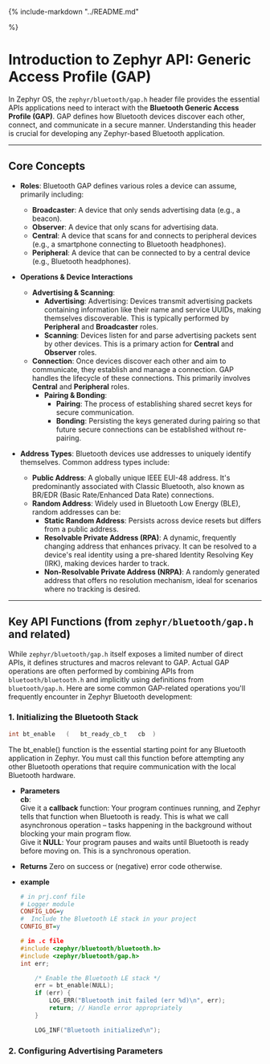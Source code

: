 <!--
This includes your top-level README as you index page i.e. homepage.

This will not be the best approach for all exemplars, so feel free to customise
your index page as you see fit.
-->

{%
include-markdown "../README.md"

%}

<!-- Add more files in the `docs/` directory for them to be automatically
included in the Mkdocs documentation -->
# Introduction to Zephyr API: Generic Access Profile (GAP)
In Zephyr OS, the `zephyr/bluetooth/gap.h` header file provides the essential APIs applications need to interact with the **Bluetooth Generic Access Profile (GAP)**. GAP defines how Bluetooth devices discover each other, connect, and communicate in a secure manner. Understanding this header is crucial for developing any Zephyr-based Bluetooth application.

---

## Core Concepts

* **Roles**: Bluetooth GAP defines various roles a device can assume, primarily including:
    * **Broadcaster**: A device that only sends advertising data (e.g., a beacon).
    * **Observer**: A device that only scans for advertising data.
    * **Central**: A device that scans for and connects to peripheral devices (e.g., a smartphone connecting to Bluetooth headphones).
    * **Peripheral**: A device that can be connected to by a central device (e.g., Bluetooth headphones).
    
* **Operations & Device Interactions**
    * **Advertising & Scanning**:
        * **Advertising**: Advertising: Devices transmit advertising packets containing information like their name and service UUIDs, making themselves discoverable. This is typically performed by **Peripheral** and **Broadcaster** roles.
        * **Scanning**: Devices listen for and parse advertising packets sent by other devices. This is a primary action for **Central** and **Observer** roles.
    * **Connection**: Once devices discover each other and aim to communicate, they establish and manage a connection. GAP handles the lifecycle of these connections. This primarily involves **Central** and **Peripheral** roles.
        * **Pairing & Bonding**:
            * **Pairing**: The process of establishing shared secret keys for secure communication.
            * **Bonding**: Persisting the keys generated during pairing so that future secure connections can be established without re-pairing.
* **Address Types**: Bluetooth devices use addresses to uniquely identify themselves. Common address types include:
    * **Public Address**: A globally unique IEEE EUI-48 address. It's predominantly associated with Classic Bluetooth, also known as BR/EDR (Basic Rate/Enhanced Data Rate) connections.
    * **Random Address**: Widely used in Bluetooth Low Energy (BLE), random addresses can be:
        * **Static Random Address**: Persists across device resets but differs from a public address.
        * **Resolvable Private Address (RPA)**: A dynamic, frequently changing address that enhances privacy. It can be resolved to a device's real identity using a pre-shared Identity Resolving Key (IRK), making devices harder to track.
        * **Non-Resolvable Private Address (NRPA)**: A randomly generated address that offers no resolution mechanism, ideal for scenarios where no tracking is desired.


---

## Key API Functions (from `zephyr/bluetooth/gap.h` and related)

While `zephyr/bluetooth/gap.h` itself exposes a limited number of direct APIs, it defines structures and macros relevant to GAP. Actual GAP operations are often performed by combining APIs from `bluetooth/bluetooth.h` and implicitly using definitions from `bluetooth/gap.h`. Here are some common GAP-related operations you'll frequently encounter in Zephyr Bluetooth development:
### 1. Initializing the Bluetooth Stack

```c
int bt_enable	(	bt_ready_cb_t	cb	)	
```
The bt_enable() function is the essential starting point for any Bluetooth application in Zephyr. You must call this function before attempting any other Bluetooth operations that require communication with the local Bluetooth hardware.
* **Parameters**  
**cb**:  
    Give it a **callback** function: Your program continues running, and Zephyr tells that function when Bluetooth is ready. This is what we call asynchronous operation – tasks happening in the background without blocking your main program flow.  
    Give it **NULL**: Your program pauses and waits until Bluetooth is ready before moving on. This is a synchronous operation. 

* **Returns**
Zero on success or (negative) error code otherwise.
* **example**
    ```ini
    # in prj.conf file
    # Logger module
    CONFIG_LOG=y
    #  Include the Bluetooth LE stack in your project
    CONFIG_BT=y
    ```
    ```c
    # in .c file
    #include <zephyr/bluetooth/bluetooth.h>
    #include <zephyr/bluetooth/gap.h> 
    int err;

        /* Enable the Bluetooth LE stack */
        err = bt_enable(NULL);
        if (err) {
            LOG_ERR("Bluetooth init failed (err %d)\n", err);
            return; // Handle error appropriately
        }

        LOG_INF("Bluetooth initialized\n");
    ```	
### 2. Configuring Advertising Parameters